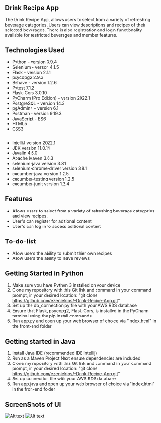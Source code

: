 ## Drink Recipe App

The Drink Recipe App, allows users to select from a variety of refreshing beverage categories. Users can view descriptions and recipes of their selected beverages. There is also registration and login functionality available for restricted beverages and member features.

## Technologies Used
- Python - version 3.9.4
- Selenium - verson 4.1.5
- Flask - version 2.1.1
- psycopg2 2.9.3
- Behave - version 1.2.6
- Pytest 7.1.2
- Flask-Cors 3.0.10
- PyCharm (Pro Edition) - version 2022.1
- PostgreSQL - version 14.3
- pgAdmin4 - version 6.1
- Postman - version 9.19.3
- JavaScript - ES6
- HTML5
- CSS3
##
- IntelliJ version 2022.1
- JDK version 11.0.14
- Javalin 4.6.0
- Apache Maven 3.6.3
- selenium-java version 3.8.1
- selenium-chrome-driver version 3.8.1 
- cucumber-java version 1.2.5
- cucumber-testing version 1.2.5
- cucumber-junit version 1.2.4

## Features
- Allows users to select from a variety of refreshing beverage categories and view recipes.
- User's can register for aditional content
- User's can log in to access aditional content

## To-do-list
- Allow users the ability to submit thier own recipes
- Allow users the ability to leave reviews 

## Getting Started in Python
1. Make sure you have Python 3 installed on your device
2. Clone my repository with this Git link and command in your command prompt, in your desired location: "git clone https://github.com/ezenielrios/-Drink-Recipe-App.git"
3. Set up the db_connection.py file with your AWS RDS database
4. Ensure that Flask, psycopg2, Flask-Cors, is installed in the PyCharm terminal using the pip install commands
5. Run app.py and open up your web browser of choice via "index.html" in the front-end folder

## Getting started in Java
1. Install Java IDE (recommended IDE Intellij)
2. Run as a Maven Project Next ensure dependencies are included
3. Clone my repository with this Git link and command in your command prompt, in your desired location: "git clone https://github.com/ezenielrios/-Drink-Recipe-App.git"
4. Set up connection file with your AWS RDS database
5. Run app.java and open up your web browser of choice via "index.html" in the fron-end folder

## ScreenShots of UI
![Alt text](https://github.com/ezenielrios/Drink-Recipe-App/blob/main/Project2FrontEnd/FrontEndTemplate/assets/images/Front-end%20design.png "Front-end design")
![Alt text](https://github.com/ezenielrios/Drink-Recipe-App/blob/main/Project2FrontEnd/FrontEndTemplate/assets/images/Login%20and%20Registration.png "Login/Registration")

